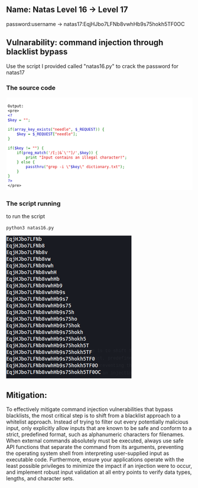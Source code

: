## Name: Natas Level 16 → Level 17

password:username ->
natas17:EqjHJbo7LFNb8vwhHb9s75hokh5TF0OC

## Vulnarability: command injection through blacklist bypass
Use the script I provided called "natas16.py" to crack the password for natas17

### The source code
![Alt text for the image](sourc_code_natas_16.png)

### The script running
to run the script

    python3 natas16.py
    
![Alt text for the image](password.png)

## Mitigation: 
To effectively mitigate command injection vulnerabilities that bypass blacklists, the most critical step is to shift from a blacklist approach to a whitelist approach. Instead of trying to filter out every potentially malicious input, only explicitly allow inputs that are known to be safe and conform to a strict, predefined format, such as alphanumeric characters for filenames. When external commands absolutely must be executed, always use safe API functions that separate the command from its arguments, preventing the operating system shell from interpreting user-supplied input as executable code. Furthermore, ensure your applications operate with the least possible privileges to minimize the impact if an injection were to occur, and implement robust input validation at all entry points to verify data types, lengths, and character sets.
